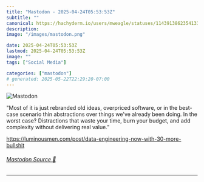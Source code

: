 ```yaml
---
title: "Mastodon - 2025-04-24T05:53:53Z"
subtitle: ""
canonical: https://hachyderm.io/users/mweagle/statuses/114391386235413330
description:
image: "/images/mastodon.png"

date: 2025-04-24T05:53:53Z
lastmod: 2025-04-24T05:53:53Z
image: ""
tags: ["Social Media"]

categories: ["mastodon"]
# generated: 2025-05-22T22:29:20-07:00
---
```

![Mastodon](/images/mastodon.png)

<p>&quot;Most of it is just rebranded old ideas, overpriced software, or in the best-case scenario thin abstractions over things we&#39;ve already been doing. In the worst case? Distractions that waste your time, burn your budget, and add complexity without delivering real value.”</p><p><a href="https://luminousmen.com/post/data-engineering-now-with-30-more-bullshit" target="_blank" rel="nofollow noopener noreferrer" translate="no"><span class="invisible">https://</span><span class="ellipsis">luminousmen.com/post/data-engi</span><span class="invisible">neering-now-with-30-more-bullshit</span></a></p>


###### [Mastodon Source 🐘](https://hachyderm.io/@mweagle/114391386235413330)

___
